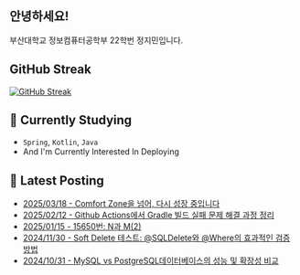
## 안녕하세요!
부산대학교 정보컴퓨터공학부 22학번 정지민입니다.


## GitHub Streak
[![GitHub Streak](https://streak-stats.demolab.com?user=Stopmin&theme=onedark-duo)](https://git.io/streak-stats)

## 📎 Currently Studying
- `Spring`, `Kotlin`, `Java`
- And I'm Currently Interested In Deploying

## 📝 Latest Posting
- [2025/03/18 - Comfort Zone을 넘어, 다시 성장 중입니다](https://stopmin.tistory.com/entry/Comfort-Zone%EC%9D%84-%EB%84%98%EC%96%B4-%EB%8B%A4%EC%8B%9C-%EC%84%B1%EC%9E%A5-%EC%A4%91%EC%9E%85%EB%8B%88%EB%8B%A4)  
- [2025/02/12 - Github Actions에서 Gradle 빌드 실패 문제 해결 과정 정리](https://stopmin.tistory.com/entry/Github-Actions%EC%97%90%EC%84%9C-Gradle-%EB%B9%8C%EB%93%9C-%EC%8B%A4%ED%8C%A8-%EB%AC%B8%EC%A0%9C-%ED%95%B4%EA%B2%B0-%EA%B3%BC%EC%A0%95-%EC%A0%95%EB%A6%AC)  
- [2025/01/15 - 15650번: N과 M(2)](https://stopmin.tistory.com/entry/15650%EB%B2%88-N%EA%B3%BC-M2)  
- [2024/11/30 - Soft Delete 테스트: @SQLDelete와 @Where의 효과적인 검증 방법](https://stopmin.tistory.com/entry/Soft-Delete-%ED%85%8C%EC%8A%A4%ED%8A%B8-SQLDelete%EC%99%80-Where%EC%9D%98-%ED%9A%A8%EA%B3%BC%EC%A0%81%EC%9D%B8-%EA%B2%80%EC%A6%9D-%EB%B0%A9%EB%B2%95)  
- [2024/10/31 - MySQL vs PostgreSQL데이터베이스의 성능 및 확장성 비교](https://stopmin.tistory.com/entry/MySQL-vs-PostgreSQL%EB%8D%B0%EC%9D%B4%ED%84%B0%EB%B2%A0%EC%9D%B4%EC%8A%A4%EC%9D%98%EC%84%B1%EB%8A%A5-%EB%B0%8F-%ED%99%95%EC%9E%A5%EC%84%B1-%EB%B9%84%EA%B5%90)  
